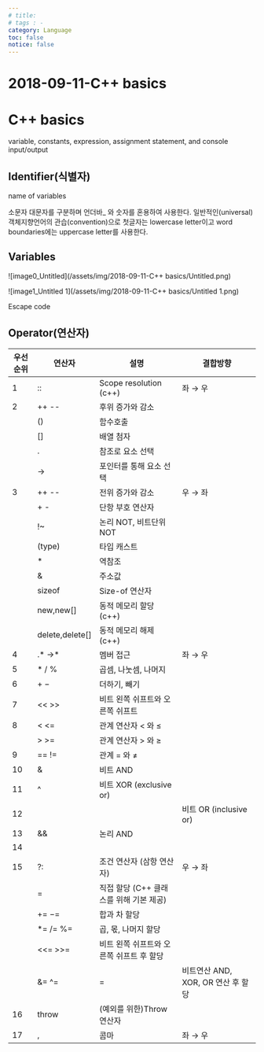 ```yaml
---
# title: 
# tags : -
category: Language
toc: false
notice: false
---
```


# 2018-09-11-C++ basics

# C++ basics

variable, constants, expression, assignment statement, and console input/output

## Identifier(식별자)

name of variables

소문자 대문자를 구분하며 언더바_ 와 숫자를 혼용하여 사용한다. 일반적인(universal) 객체지향언어의 관습(convention)으로 첫글자는 lowercase letter이고 word boundaries에는 uppercase letter를 사용한다.

## Variables

![image0_Untitled](/assets/img/2018-09-11-C++ basics/Untitled.png)

![image1_Untitled 1](/assets/img/2018-09-11-C++ basics/Untitled 1.png)

Escape code

## Operator(연산자)

| ﻿우선순위 | 연산자             | 설명                        | 결합방향  |
| ----- | --------------- | ------------------------- | ----- |
| 1     | ::              | Scope resolution (c++)    | 좌 → 우 |
| 2     | ++ --           | 후위 증가와 감소                 |       |
|       | ()              | 함수호출                      |       |
|       | []              | 배열 첨자                     |       |
|       | .               | 참조로 요소 선택                 |       |
|       | ->              | 포인터를 통해 요소 선택             |       |
| 3     | ++ --           | 전위 증가와 감소                 | 우 → 좌 |
|       | + -             | 단항 부호 연산자                 |       |
|       | !~              | 논리 NOT, 비트단위 NOT          |       |
|       | (type)          | 타입 캐스트                    |       |
|       | *               | 역참조                       |       |
|       | &               | 주소값                       |       |
|       | sizeof          | Size-of 연산자               |       |
|       | new,new[]       | 동적 메모리 할당 (c++)           |       |
|       | delete,delete[] | 동적 메모리 해제 (c++)           |       |
| 4     | .* ->*          | 멤버 접근                     | 좌 → 우 |
| 5     | * / %           | 곱셈, 나눗셈, 나머지              |       |
| 6     | + −             | 더하기, 빼기                   |       |
| 7     | << >>           | 비트 왼쪽 쉬프트와 오른쪽 쉬프트        |       |
| 8     | < <=            | 관계 연산자 < 와 ≤              |       |
|       | > >=            | 관계 연산자 > 와 ≥              |       |
| 9     | == !=           | 관계 = 와 ≠                  |       |
| 10    | &               | 비트 AND                    |       |
| 11    | ^               | 비트 XOR (exclusive or)     |       |
| 12    | |               | 비트 OR (inclusive or)      |       |
| 13    | &&              | 논리 AND                    |       |
| 14    | ||              | 논리 OR                     |       |
| 15    | ?:              | 조건 연산자 (삼항 연산자)           | 우 → 좌 |
|       | =               | 직접 할당 (C++ 클래스를 위해 기본 제공) |       |
|       | += −=           | 합과 차 할당                   |       |
|       | *= /= %=        | 곱, 몫, 나머지 할당              |       |
|       | <<= >>=         | 비트 왼쪽 쉬프트와 오른쪽 쉬프트 후 할당   |       |
|       | &= ^= |=        | 비트연산 AND, XOR, OR 연산 후 할당 |       |
| 16    | throw           | (예외를 위한)Throw 연산자         |       |
| 17    | ,               | 콤마                        | 좌 → 우 |

